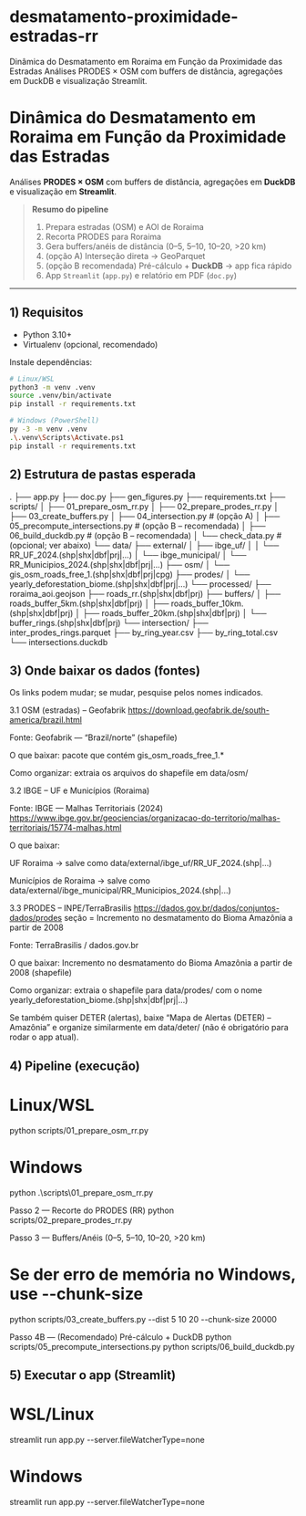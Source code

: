 # desmatamento-proximidade-estradas-rr
 Dinâmica do Desmatamento em Roraima em Função da Proximidade das Estradas Análises PRODES × OSM com buffers de distância, agregações em DuckDB e visualização Streamlit.

# Dinâmica do Desmatamento em Roraima em Função da Proximidade das Estradas

Análises **PRODES × OSM** com buffers de distância, agregações em **DuckDB** e visualização em **Streamlit**.

> **Resumo do pipeline**
> 1) Prepara estradas (OSM) e AOI de Roraima  
> 2) Recorta PRODES para Roraima  
> 3) Gera buffers/anéis de distância (0–5, 5–10, 10–20, >20 km)  
> 4) (opção A) Interseção direta → GeoParquet  
> 5) (opção B recomendada) Pré-cálculo + **DuckDB** → app fica rápido  
> 6) App `Streamlit` (`app.py`) e relatório em PDF (`doc.py`)  

---

## 1) Requisitos

- Python 3.10+  
- Virtualenv (opcional, recomendado)

Instale dependências:

```bash
# Linux/WSL
python3 -m venv .venv
source .venv/bin/activate
pip install -r requirements.txt

# Windows (PowerShell)
py -3 -m venv .venv
.\.venv\Scripts\Activate.ps1
pip install -r requirements.txt
```

## 2) Estrutura de pastas esperada
.
├── app.py
├── doc.py
├── gen_figures.py
├── requirements.txt
├── scripts/
│ ├── 01_prepare_osm_rr.py
│ ├── 02_prepare_prodes_rr.py
│ ├── 03_create_buffers.py
│ ├── 04_intersection.py # (opção A)
│ ├── 05_precompute_intersections.py # (opção B – recomendada)
│ ├── 06_build_duckdb.py # (opção B – recomendada)
│ └── check_data.py # (opcional; ver abaixo)
└── data/
├── external/
│ ├── ibge_uf/
│ │ └── RR_UF_2024.(shp|shx|dbf|prj|…)
│ └── ibge_municipal/
│ └── RR_Municipios_2024.(shp|shx|dbf|prj|…)
├── osm/
│ └── gis_osm_roads_free_1.(shp|shx|dbf|prj|cpg)
├── prodes/
│ └── yearly_deforestation_biome.(shp|shx|dbf|prj|…)
└── processed/
├── roraima_aoi.geojson
├── roads_rr.(shp|shx|dbf|prj)
├── buffers/
│ ├── roads_buffer_5km.(shp|shx|dbf|prj)
│ ├── roads_buffer_10km.(shp|shx|dbf|prj)
│ ├── roads_buffer_20km.(shp|shx|dbf|prj)
│ └── buffer_rings.(shp|shx|dbf|prj)
└── intersection/
├── inter_prodes_rings.parquet
├── by_ring_year.csv
├── by_ring_total.csv
└── intersections.duckdb



## 3) Onde baixar os dados (fontes)

Os links podem mudar; se mudar, pesquise pelos nomes indicados.

3.1 OSM (estradas) – Geofabrik https://download.geofabrik.de/south-america/brazil.html

Fonte: Geofabrik — “Brazil/norte” (shapefile)

O que baixar: pacote que contém gis_osm_roads_free_1.*

Como organizar: extraia os arquivos do shapefile em data/osm/

3.2 IBGE – UF e Municípios (Roraima)

Fonte: IBGE — Malhas Territoriais (2024) https://www.ibge.gov.br/geociencias/organizacao-do-territorio/malhas-territoriais/15774-malhas.html

O que baixar:

UF Roraima → salve como data/external/ibge_uf/RR_UF_2024.(shp|...)

Municípios de Roraima → salve como data/external/ibge_municipal/RR_Municipios_2024.(shp|...)

3.3 PRODES – INPE/TerraBrasilis https://dados.gov.br/dados/conjuntos-dados/prodes
seção = Incremento no desmatamento do Bioma Amazônia a partir de 2008

Fonte: TerraBrasilis / dados.gov.br

O que baixar: Incremento no desmatamento do Bioma Amazônia a partir de 2008 (shapefile) 

Como organizar: extraia o shapefile para data/prodes/ com o nome
yearly_deforestation_biome.(shp|shx|dbf|prj|...)

Se também quiser DETER (alertas), baixe “Mapa de Alertas (DETER) – Amazônia” e organize similarmente
em data/deter/ (não é obrigatório para rodar o app atual).


## 4) Pipeline (execução)

# Linux/WSL
python scripts/01_prepare_osm_rr.py

# Windows
python .\scripts\01_prepare_osm_rr.py

Passo 2 — Recorte do PRODES (RR)
python scripts/02_prepare_prodes_rr.py

Passo 3 — Buffers/Anéis (0–5, 5–10, 10–20, >20 km)
# Se der erro de memória no Windows, use --chunk-size
python scripts/03_create_buffers.py --dist 5 10 20 --chunk-size 20000

Passo 4B — (Recomendado) Pré-cálculo + DuckDB
python scripts/05_precompute_intersections.py
python scripts/06_build_duckdb.py

## 5) Executar o app (Streamlit)
# WSL/Linux
streamlit run app.py --server.fileWatcherType=none

# Windows
streamlit run app.py --server.fileWatcherType=none

